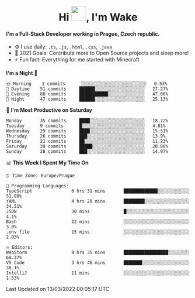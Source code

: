 <h1 align="center">Hi <img src="https://raw.githubusercontent.com/MrWakeCZ/MrWakeCZ/master/Hi.gif" width="40px" />, I'm Wake</h1>

#### I'm a Full-Stack Developer working in Prague, Czech republic.
- ⚙️ I use daily: `.ts`, `.js`, `.html`, `.css`, `.java`
- 🥅 2021 Goals: Contribute more to Open Source projects and sleep more!
- ⚡ Fun fact: Everything for me started with Minecraft

<!--START_SECTION:waka-->
**I'm a Night 🦉** 

```text
🌞 Morning    1 commits      ░░░░░░░░░░░░░░░░░░░░░░░░░   0.53% 
🌆 Daytime    51 commits     ██████░░░░░░░░░░░░░░░░░░░   27.27% 
🌃 Evening    88 commits     ███████████░░░░░░░░░░░░░░   47.06% 
🌙 Night      47 commits     ██████░░░░░░░░░░░░░░░░░░░   25.13%

```
📅 **I'm Most Productive on Saturday** 

```text
Monday       35 commits     ████░░░░░░░░░░░░░░░░░░░░░   18.72% 
Tuesday      9 commits      █░░░░░░░░░░░░░░░░░░░░░░░░   4.81% 
Wednesday    29 commits     ████░░░░░░░░░░░░░░░░░░░░░   15.51% 
Thursday     26 commits     ███░░░░░░░░░░░░░░░░░░░░░░   13.9% 
Friday       21 commits     ██░░░░░░░░░░░░░░░░░░░░░░░   11.23% 
Saturday     39 commits     █████░░░░░░░░░░░░░░░░░░░░   20.86% 
Sunday       28 commits     ███░░░░░░░░░░░░░░░░░░░░░░   14.97%

```


📊 **This Week I Spent My Time On** 

```text
⌚︎ Time Zone: Europe/Prague

💬 Programming Languages: 
TypeScript               6 hrs 31 mins       █████████████░░░░░░░░░░░░   51.88% 
YAML                     4 hrs 20 mins       ████████░░░░░░░░░░░░░░░░░   34.51% 
JSON                     30 mins             █░░░░░░░░░░░░░░░░░░░░░░░░   4.1% 
Bash                     22 mins             ░░░░░░░░░░░░░░░░░░░░░░░░░   3.0% 
.env file                15 mins             ░░░░░░░░░░░░░░░░░░░░░░░░░   2.03%

🔥 Editors: 
WebStorm                 8 hrs 35 mins       █████████████████░░░░░░░░   68.37% 
VS Code                  3 hrs 46 mins       ███████░░░░░░░░░░░░░░░░░░   30.1% 
IntelliJ                 11 mins             ░░░░░░░░░░░░░░░░░░░░░░░░░   1.53%

```


 Last Updated on 13/03/2022 00:05:17 UTC
<!--END_SECTION:waka-->
